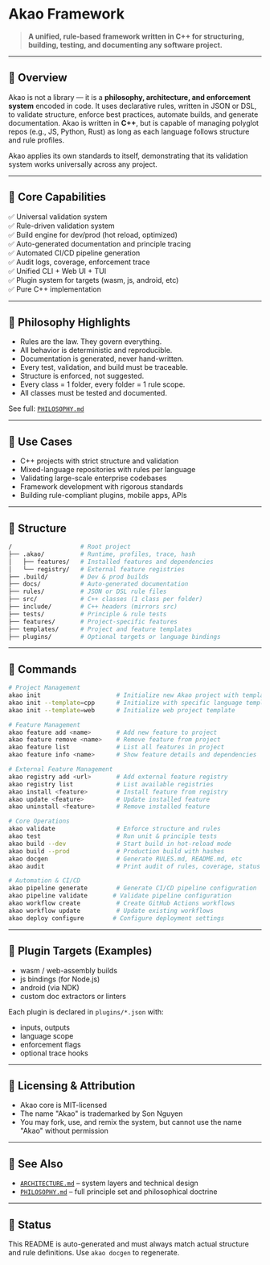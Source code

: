 # Akao Framework

> **A unified, rule-based framework written in C++ for structuring, building, testing, and documenting any software project.**

---

## 🚀 Overview

Akao is not a library — it is a **philosophy, architecture, and enforcement system** encoded in code. It uses declarative rules, written in JSON or DSL, to validate structure, enforce best practices, automate builds, and generate documentation. Akao is written in **C++**, but is capable of managing polyglot repos (e.g., JS, Python, Rust) as long as each language follows structure and rule profiles.

Akao applies its own standards to itself, demonstrating that its validation system works universally across any project.

---

## 🧱 Core Capabilities

✅ Universal validation system  
✅ Rule-driven validation system  
✅ Build engine for dev/prod (hot reload, optimized)  
✅ Auto-generated documentation and principle tracing  
✅ Automated CI/CD pipeline generation  
✅ Audit logs, coverage, enforcement trace  
✅ Unified CLI + Web UI + TUI  
✅ Plugin system for targets (wasm, js, android, etc)  
✅ Pure C++ implementation  

---

## 🧠 Philosophy Highlights

* Rules are the law. They govern everything.
* All behavior is deterministic and reproducible.
* Documentation is generated, never hand-written.
* Every test, validation, and build must be traceable.
* Structure is enforced, not suggested.
* Every class = 1 folder, every folder = 1 rule scope.
* All classes must be tested and documented.

See full: [`PHILOSOPHY.md`](./PHILOSOPHY.md)

---

## 🧩 Use Cases

* C++ projects with strict structure and validation
* Mixed-language repositories with rules per language
* Validating large-scale enterprise codebases
* Framework development with rigorous standards
* Building rule-compliant plugins, mobile apps, APIs

---

## 📂 Structure

```bash
/                   # Root project
├── .akao/          # Runtime, profiles, trace, hash
│   ├── features/   # Installed features and dependencies
│   └── registry/   # External feature registries
├── .build/         # Dev & prod builds
├── docs/           # Auto-generated documentation
├── rules/          # JSON or DSL rule files
├── src/            # C++ classes (1 class per folder)
├── include/        # C++ headers (mirrors src)
├── tests/          # Principle & rule tests
├── features/       # Project-specific features
├── templates/      # Project and feature templates
├── plugins/        # Optional targets or language bindings
```

---

## 🧪 Commands

```bash
# Project Management
akao init                     # Initialize new Akao project with templates
akao init --template=cpp      # Initialize with specific language template
akao init --template=web      # Initialize web project template

# Feature Management
akao feature add <name>       # Add new feature to project
akao feature remove <name>    # Remove feature from project
akao feature list             # List all features in project
akao feature info <name>      # Show feature details and dependencies

# External Feature Management
akao registry add <url>       # Add external feature registry
akao registry list            # List available registries
akao install <feature>        # Install feature from registry
akao update <feature>         # Update installed feature
akao uninstall <feature>      # Remove installed feature

# Core Operations
akao validate                 # Enforce structure and rules
akao test                     # Run unit & principle tests
akao build --dev              # Start build in hot-reload mode
akao build --prod             # Production build with hashes
akao docgen                   # Generate RULES.md, README.md, etc
akao audit                    # Print audit of rules, coverage, status

# Automation & CI/CD
akao pipeline generate        # Generate CI/CD pipeline configuration
akao pipeline validate       # Validate pipeline configuration
akao workflow create          # Create GitHub Actions workflows
akao workflow update          # Update existing workflows
akao deploy configure        # Configure deployment settings
```

---

## 🔌 Plugin Targets (Examples)

* wasm / web-assembly builds
* js bindings (for Node.js)
* android (via NDK)
* custom doc extractors or linters

Each plugin is declared in `plugins/*.json` with:

* inputs, outputs
* language scope
* enforcement flags
* optional trace hooks

---

## 📜 Licensing & Attribution

* Akao core is MIT-licensed
* The name "Akao" is trademarked by Son Nguyen
* You may fork, use, and remix the system, but cannot use the name "Akao" without permission

---

## 🧠 See Also

* [`ARCHITECTURE.md`](./ARCHITECTURE.md) – system layers and technical design
* [`PHILOSOPHY.md`](./PHILOSOPHY.md) – full principle set and philosophical doctrine

---

## 🏁 Status

This README is auto-generated and must always match actual structure and rule definitions.
Use `akao docgen` to regenerate.
